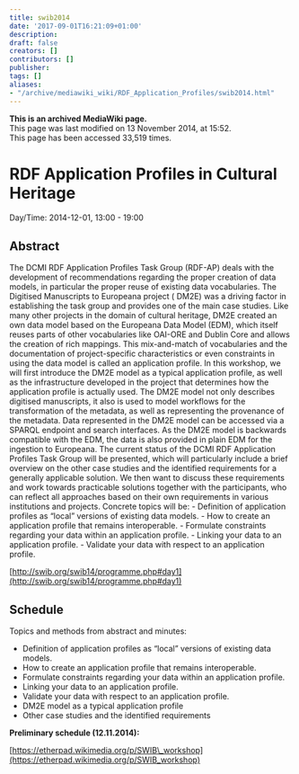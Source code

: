 ```yaml
---
title: swib2014
date: '2017-09-01T16:21:09+01:00'
description: 
draft: false
creators: []
contributors: []
publisher: 
tags: []
aliases:
- "/archive/mediawiki_wiki/RDF_Application_Profiles/swib2014.html"
---
```


 **This is an archived MediaWiki page.**  
This page was last modified on 13 November 2014, at 15:52.  
This page has been accessed 33,519 times.

# RDF Application Profiles in Cultural Heritage

Day/Time: 2014-12-01, 13:00 - 19:00

## Abstract

The DCMI RDF Application Profiles Task Group (RDF-AP) deals with the development of recommendations regarding the proper creation of data models, in particular the proper reuse of existing data vocabularies. The Digitised Manuscripts to Europeana project ( DM2E) was a driving factor in establishing the task group and provides one of the main case studies. Like many other projects in the domain of cultural heritage, DM2E created an own data model based on the Europeana Data Model (EDM), which itself reuses parts of other vocabularies like OAI-ORE and Dublin Core and allows the creation of rich mappings. This mix-and-match of vocabularies and the documentation of project-specific characteristics or even constraints in using the data model is called an application profile. In this workshop, we will first introduce the DM2E model as a typical application profile, as well as the infrastructure developed in the project that determines how the application profile is actually used. The DM2E model not only describes digitised manuscripts, it also is used to model workflows for the transformation of the metadata, as well as representing the provenance of the metadata. Data represented in the DM2E model can be accessed via a SPARQL endpoint and search interfaces. As the DM2E model is backwards compatible with the EDM, the data is also provided in plain EDM for the ingestion to Europeana. The current status of the DCMI RDF Application Profiles Task Group will be presented, which will particularly include a brief overview on the other case studies and the identified requirements for a generally applicable solution. We then want to discuss these requirements and work towards practicable solutions together with the participants, who can reflect all approaches based on their own requirements in various institutions and projects. Concrete topics will be: - Definition of application profiles as “local” versions of existing data models. - How to create an application profile that remains interoperable. - Formulate constraints regarding your data within an application profile. - Linking your data to an application profile. - Validate your data with respect to an application profile.

[http://swib.org/swib14/programme.php#day1](http://swib.org/swib14/programme.php#day1)

## Schedule

Topics and methods from abstract and minutes:

- Definition of application profiles as “local” versions of existing data models. 
- How to create an application profile that remains interoperable. 
- Formulate constraints regarding your data within an application profile. 
- Linking your data to an application profile. 
- Validate your data with respect to an application profile.
- DM2E model as a typical application profile
- Other case studies and the identified requirements

**Preliminary schedule (12.11.2014):**

[https://etherpad.wikimedia.org/p/SWIB\_workshop](https://etherpad.wikimedia.org/p/SWIB_workshop)

